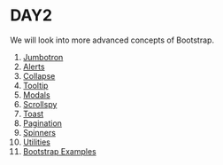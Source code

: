 # DAY2

We will look into more advanced concepts of Bootstrap.


   <ol>
   <li>  <a href="https://www.w3schools.com/bootstrap4/bootstrap_jumbotron.asp"> Jumbotron </a>  </li>
    <li>  <a href="https://www.w3schools.com/bootstrap4/bootstrap_alerts.asp"> Alerts </a>  </li>
    <li>  <a href="https://www.w3schools.com/bootstrap4/bootstrap_collapse.asp"> Collapse </a>  </li>
        <li>  <a href="https://www.w3schools.com/bootstrap4/bootstrap_tooltip.asp">Tooltip </a>  </li>
           <li>  <a href="https://www.w3schools.com/bootstrap4/bootstrap_modal.asp">Modals </a>  </li>
           <li>  <a href="https://www.w3schools.com/bootstrap4/bootstrap_scrollspy.asp">Scrollspy </a>  </li>
           <li>  <a href="https://www.w3schools.com/bootstrap4/bootstrap_toast.asp">Toast </a>  </li>
           <li>  <a href="https://www.w3schools.com/bootstrap4/bootstrap_pagination.asp">Pagination </a>  </li>
           <li>  <a href="https://www.w3schools.com/bootstrap4/bootstrap_spinners.asp">Spinners </a>  </li>
           <li>  <a href="https://www.w3schools.com/bootstrap4/bootstrap_utilities.asp">Utilities </a>  </li>
           <li>  <a href="https://getbootstrap.com/docs/4.0/examples/">Bootstrap Examples </a>  </li>
           
           
  </ol>

